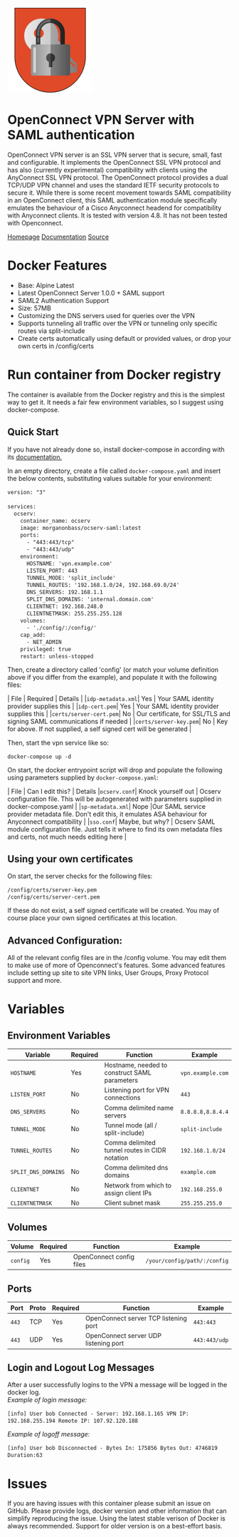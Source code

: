 [preview]: https://raw.githubusercontent.com/MarkusMcNugen/docker-templates/master/openconnect/ocserv-icon.png "Custom ocserv icon"

![alt text][preview]

# OpenConnect VPN Server with SAML authentication
OpenConnect VPN server is an SSL VPN server that is secure, small, fast and configurable. It implements the OpenConnect SSL VPN protocol and has also (currently experimental) compatibility with clients using the AnyConnect SSL VPN protocol. The OpenConnect protocol provides a dual TCP/UDP VPN channel and uses the standard IETF security protocols to secure it. While there is some recent movement towards SAML compatibility in an OpenConnect client, this SAML authentication module specifically emulates the behaviour of a Cisco Anyconnect headend for compatibility with Anyconnect clients. It is tested with version 4.8. It has not been tested with Openconnect.

[Homepage](https://ocserv.gitlab.io/www/platforms.html)
[Documentation](https://ocserv.gitlab.io/www/manual.html)
[Source](https://gitlab.com/ocserv/ocserv)

# Docker Features
* Base: Alpine Latest
* Latest OpenConnect Server 1.0.0 + SAML support
* SAML2 Authentication Support
* Size: 57MB
* Customizing the DNS servers used for queries over the VPN
* Supports tunneling all traffic over the VPN or tunneling only specific routes via split-include
* Create certs automatically using default or provided values, or drop your own certs in /config/certs

# Run container from Docker registry
The container is available from the Docker registry and this is the simplest way to get it. It needs a fair few environment variables, so I suggest using docker-compose.

## Quick Start
If you have not already done so, install docker-compose in according with its [documentation.](https://docs.docker.com/compose/install/)

In an empty directory, create a file called `docker-compose.yaml` and insert the below contents, substituting values suitable for your environment:
```docker
version: "3"

services:
  ocserv:
    container_name: ocserv
    image: morganonbass/ocserv-saml:latest
    ports:
      - "443:443/tcp"
      - "443:443/udp"
    environment:
      HOSTNAME: 'vpn.example.com'
      LISTEN_PORT: 443
      TUNNEL_MODE: 'split_include'
      TUNNEL_ROUTES: '192.168.1.0/24, 192.168.69.0/24'
      DNS_SERVERS: 192.168.1.1
      SPLIT_DNS_DOMAINS: 'internal.domain.com'
      CLIENTNET: 192.168.248.0
      CLIENTNETMASK: 255.255.255.128
    volumes:
      - './config/:/config/'
    cap_add:
      - NET_ADMIN
    privileged: true
    restart: unless-stopped
```
Then, create a directory called 'config' (or match your volume definition above if you differ from the example), and populate it with the following files:

| File | Required | Details |
|`idp-metadata.xml`| Yes | Your SAML identity provider supplies this |
|`idp-cert.pem`| Yes | Your SAML identity provider supplies this |
|`certs/server-cert.pem`| No | Our certificate, for SSL/TLS and signing SAML communications if needed |
|`certs/server-key.pem`| No | Key for above. If not supplied, a self signed cert will be generated |

Then, start the vpn service like so:
```
docker-compose up -d
```

On start, the docker entrypoint script will drop and populate the following using parameters supplied by `docker-compose.yaml`:

| File | Can I edit this? | Details
|`ocserv.conf`| Knock yourself out | Ocserv configuration file. This will be autogenerated with parameters supplied in docker-compose.yaml |
|`sp-metadata.xml`| Nope |Our SAML service provider metadata file. Don't edit this, it emulates ASA behaviour for Anyconnect compatibility |
|`sso.conf`| Maybe, but why? | Ocserv SAML module configuration file. Just tells it where to find its own metadata files and certs, not much needs editing here |


## Using your own certificates
On start, the server checks for the following files:
```
/config/certs/server-key.pem
/config/certs/server-cert.pem
```
If these do not exist, a self signed certificate will be created. You may of course place your own signed certificates at this location.

## Advanced Configuration:
All of the relevant config files are in the /config volume. You may edit them to make use of more of Openconnect's features. Some advanced features include setting up site to site VPN links, User Groups, Proxy Protocol support and more.

# Variables
## Environment Variables
| Variable | Required | Function | Example |
|----------|----------|----------|----------|
|`HOSTNAME`| Yes | Hostname, needed to construct SAML parameters |`vpn.example.com`|
|`LISTEN_PORT`| No | Listening port for VPN connections|`443`|
|`DNS_SERVERS`| No | Comma delimited name servers |`8.8.8.8,8.8.4.4`|
|`TUNNEL_MODE`| No | Tunnel mode (all / split-include) |`split-include`|
|`TUNNEL_ROUTES`| No | Comma delimited tunnel routes in CIDR notation |`192.168.1.0/24`|
|`SPLIT_DNS_DOMAINS`| No | Comma delimited dns domains |`example.com`|
|`CLIENTNET`| No | Network from which to assign client IPs |`192.168.255.0`|
|`CLIENTNETMASK`| No | Client subnet mask |`255.255.255.0`|

## Volumes
| Volume | Required | Function | Example |
|----------|----------|----------|----------|
| `config` | Yes | OpenConnect config files | `/your/config/path/:/config`|

## Ports
| Port | Proto | Required | Function | Example |
|----------|----------|----------|----------|----------|
| `443` | TCP | Yes | OpenConnect server TCP listening port | `443:443`|
| `443` | UDP | Yes | OpenConnect server UDP listening port | `443:443/udp`|

## Login and Logout Log Messages
After a user successfully logins to the VPN a message will be logged in the docker log.<br>
*Example of login message:*
```
[info] User bob Connected - Server: 192.168.1.165 VPN IP: 192.168.255.194 Remote IP: 107.92.120.188 
```

*Example of logoff message:*
```
[info] User bob Disconnected - Bytes In: 175856 Bytes Out: 4746819 Duration:63
```

# Issues
If you are having issues with this container please submit an issue on GitHub.
Please provide logs, docker version and other information that can simplify reproducing the issue.
Using the latest stable verison of Docker is always recommended. Support for older version is on a best-effort basis.
